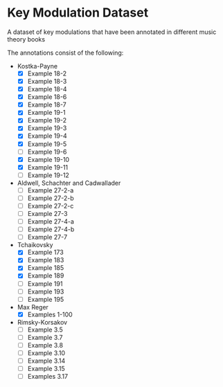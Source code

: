 # Key Modulation Dataset

A dataset of key modulations that have been annotated in different music theory books

The annotations consist of the following:

- Kostka-Payne
  - [x] Example 18-2
  - [x] Example 18-3
  - [x] Example 18-4
  - [x] Example 18-6
  - [x] Example 18-7
  - [x] Example 19-1
  - [x] Example 19-2
  - [x] Example 19-3
  - [x] Example 19-4
  - [x] Example 19-5
  - [ ] Example 19-6
  - [x] Example 19-10
  - [x] Example 19-11
  - [ ] Example 19-12
- Aldwell, Schachter and Cadwallader
  - [ ] Example 27-2-a
  - [ ] Example 27-2-b
  - [ ] Example 27-2-c
  - [ ] Example 27-3
  - [ ] Example 27-4-a
  - [ ] Example 27-4-b
  - [ ] Example 27-7
- Tchaikovsky
  - [X] Example 173
  - [X] Example 183
  - [X] Example 185
  - [X] Example 189
  - [ ] Example 191
  - [ ] Example 193
  - [ ] Example 195
- Max Reger
  - [x] Examples 1-100
- Rimsky-Korsakov
  - [ ] Example 3.5
  - [ ] Example 3.7
  - [ ] Example 3.8
  - [ ] Example 3.10
  - [ ] Example 3.14
  - [ ] Example 3.15
  - [ ] Examples 3.17
